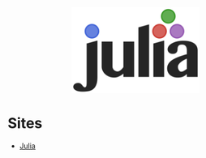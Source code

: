 <p align="center"><img src="julia/images/Julia_prog_language.png" width="50%" alt="Julia"/></p>

# Sites
* [Julia](https://julialang.org/ "Site oficial")
